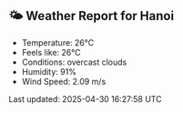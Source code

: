 <!-- WEATHER-START -->
## 🌤 Weather Report for Hanoi

- Temperature: 26°C
- Feels like: 26°C
- Conditions: overcast clouds
- Humidity: 91%
- Wind Speed: 2.09 m/s

Last updated: 2025-04-30 16:27:58 UTC
<!-- WEATHER-END -->
